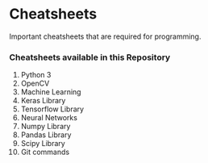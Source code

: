 # Cheatsheets
Important cheatsheets that are required for programming.

### Cheatsheets available in this Repository
1. Python 3
2. OpenCV
3. Machine Learning
4. Keras Library
5. Tensorflow Library
6. Neural Networks
7. Numpy Library
8. Pandas Library
9. Scipy Library
10. Git commands
